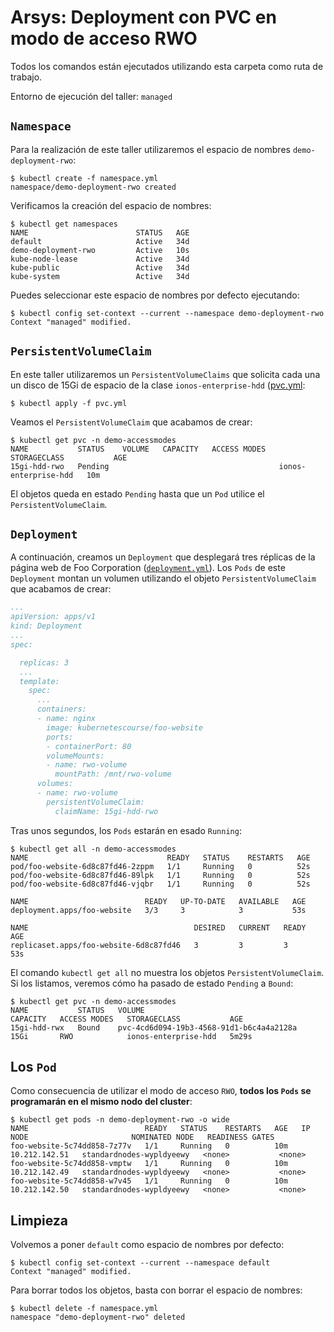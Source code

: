 # Arsys: Deployment con PVC en modo de acceso RWO

Todos los comandos están ejecutados utilizando esta carpeta como ruta de trabajo.

Entorno de ejecución del taller: `managed`

## `Namespace`

Para la realización de este taller utilizaremos el espacio de nombres `demo-deployment-rwo`:

```shell
$ kubectl create -f namespace.yml
namespace/demo-deployment-rwo created
```

Verificamos la creación del espacio de nombres:

```shell
$ kubectl get namespaces
NAME                        STATUS   AGE
default                     Active   34d
demo-deployment-rwo         Active   10s
kube-node-lease             Active   34d
kube-public                 Active   34d
kube-system                 Active   34d
```

Puedes seleccionar este espacio de nombres por defecto ejecutando:

```shell
$ kubectl config set-context --current --namespace demo-deployment-rwo
Context "managed" modified.
```


## `PersistentVolumeClaim`

En este taller utilizaremos un `PersistentVolumeClaims` que solicita cada una un disco de 15Gi de espacio de la clase `ionos-enterprise-hdd` ([pvc.yml](./pvc.yml):

```shell
$ kubectl apply -f pvc.yml
```

Veamos el `PersistentVolumeClaim` que acabamos de crear:

```shell
$ kubectl get pvc -n demo-accessmodes
NAME           STATUS    VOLUME   CAPACITY   ACCESS MODES   STORAGECLASS           AGE
15gi-hdd-rwo   Pending                                      ionos-enterprise-hdd   10m
```

El objetos queda en estado `Pending` hasta que un `Pod` utilice el `PersistentVolumeClaim`.

## `Deployment`

A continuación, creamos un `Deployment` que desplegará tres réplicas de la página web de Foo Corporation ([`deployment.yml`](./deployment.yml)).
Los `Pods` de este `Deployment` montan un volumen utilizando el objeto `PersistentVolumeClaim` que acabamos de crear:

```yaml
...
apiVersion: apps/v1
kind: Deployment
...
spec:

  replicas: 3
  ...
  template:
    spec:
      ...
      containers:
      - name: nginx
        image: kubernetescourse/foo-website
        ports:
        - containerPort: 80
        volumeMounts:
        - name: rwo-volume
          mountPath: /mnt/rwo-volume
      volumes:
      - name: rwo-volume
        persistentVolumeClaim:
          claimName: 15gi-hdd-rwo
```

Tras unos segundos, los `Pods` estarán en esado `Running`:

```shell
$ kubectl get all -n demo-accessmodes
NAME                               READY   STATUS    RESTARTS   AGE
pod/foo-website-6d8c87fd46-2zppm   1/1     Running   0          52s
pod/foo-website-6d8c87fd46-89lpk   1/1     Running   0          52s
pod/foo-website-6d8c87fd46-vjqbr   1/1     Running   0          52s

NAME                          READY   UP-TO-DATE   AVAILABLE   AGE
deployment.apps/foo-website   3/3     3            3           53s

NAME                                     DESIRED   CURRENT   READY   AGE
replicaset.apps/foo-website-6d8c87fd46   3         3         3       53s
```

El comando `kubectl get all` no muestra los objetos `PersistentVolumeClaim`. Si los listamos, veremos cómo ha pasado 
de estado `Pending` a `Bound`:

```shell
$ kubectl get pvc -n demo-accessmodes
NAME           STATUS   VOLUME                                     CAPACITY   ACCESS MODES   STORAGECLASS           AGE
15gi-hdd-rwx   Bound    pvc-4cd6d094-19b3-4568-91d1-b6c4a4a2128a   15Gi       RWO            ionos-enterprise-hdd   5m29s
```

## Los `Pod`

Como consecuencia de utilizar el modo de acceso `RWO`, **todos los `Pods` se programarán en el mismo nodo del cluster**:

```shell
$ kubectl get pods -n demo-deployment-rwo -o wide
NAME                          READY   STATUS    RESTARTS   AGE   IP              NODE                       NOMINATED NODE   READINESS GATES
foo-website-5c74dd858-7z77v   1/1     Running   0          10m   10.212.142.51   standardnodes-wypldyeewy   <none>           <none>
foo-website-5c74dd858-vmptw   1/1     Running   0          10m   10.212.142.49   standardnodes-wypldyeewy   <none>           <none>
foo-website-5c74dd858-w7v45   1/1     Running   0          10m   10.212.142.50   standardnodes-wypldyeewy   <none>           <none>
```

## Limpieza

Volvemos a poner `default` como espacio de nombres por defecto:

```shell
$ kubectl config set-context --current --namespace default
Context "managed" modified.
```

Para borrar todos los objetos, basta con borrar el espacio de nombres:

```shell
$ kubectl delete -f namespace.yml
namespace "demo-deployment-rwo" deleted
```